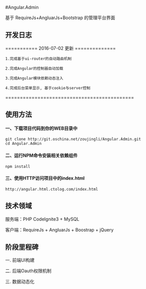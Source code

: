 #Angular.Admin

基于 RequireJs+AngluarJs+Bootstrap 的管理平台界面

## 开发日志

=========== 2016-07-02 更新 ==============
    
    1.完成基于ui-router的自动路由机制

    2.完成Angular的控制器自动加载

    3.完成Angular模块依赖动态注入
    
    4.完成后台菜单显示, 基于cookie与server控制

============================================

## 使用方法
#### 一、下载项目代码到你的WEB目录中
```shell
git clone http://git.oschina.net/zoujingli/Angular.Admin.git
cd Angular.Admin
```
#### 二、运行NPM命令安装相关依赖组件
```shell
npm install
```
#### 三、使用HTTP访问项目中的index.html
```link
http://angular.html.ctolog.com/index.html
```

## 技术领域

服务端：PHP CodeIgnite3 + MySQL

客户端：RequireJs + AngluarJs + Boostrap + jQuery

## 阶段里程碑

一. 前端UI构建

二. 后端Oauth权限机制

三. 数据动态化 